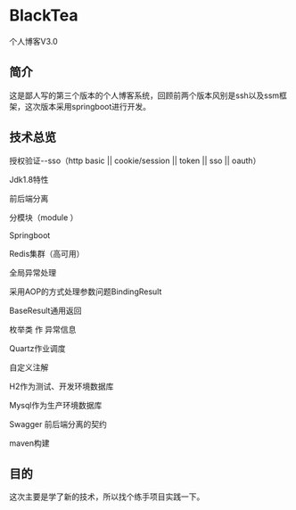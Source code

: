 # BlackTea
个人博客V3.0


## 简介
这是鄙人写的第三个版本的个人博客系统，回顾前两个版本风别是ssh以及ssm框架，这次版本采用springboot进行开发。

## 技术总览
授权验证--sso（http basic || cookie/session || token || sso || oauth）

Jdk1.8特性

前后端分离

分模块（module  ）

Springboot

Redis集群（高可用）

全局异常处理

采用AOP的方式处理参数问题BindingResult

BaseResult通用返回

枚举类 作 异常信息
	
Quartz作业调度

自定义注解

H2作为测试、开发环境数据库

Mysql作为生产环境数据库

Swagger 前后端分离的契约

maven构建

## 目的
这次主要是学了新的技术，所以找个练手项目实践一下。
